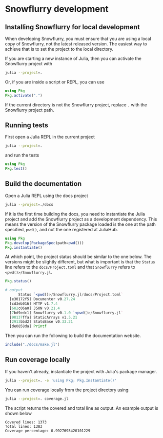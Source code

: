 # Snowflurry development

## Installing Snowflurry for local development

When developing Snowflurry, you must ensure that you are using a local copy of Snowflurry, not the latest released version. The easiest way to achieve that is to set the project to the local directory.

If you are starting a new instance of Julia, then you can activate the Snowflurry project with

```bash
julia --project=.
```

Or, if you are inside a script or REPL, you can use

```julia
using Pkg
Pkg.activate(".")
```

If the current directory is not the Snowflurry project, replace `.` with the Snowflurry project path.


## Running tests

First open a Julia REPL in the current project

```bash
julia --project=.
```

and run the tests

```julia
using Pkg
Pkg.test()
```

## Build the documentation

Open a Julia REPL using the docs project

```bash
julia --project=./docs
```

If it is the first time building the docs, you need to instantiate the Julia project and add the Snowflurry project as a development dependency. This means the version of the Snowflurry package loaded is the one at the path specified, `pwd()`, and not the one registered at JuliaHub.

```julia
using Pkg
Pkg.develop(PackageSpec(path=pwd()))
Pkg.instantiate()
```

At which point, the project status should be similar to the one below. The versions might be slightly different, but what is important is that the `Status` line refers to the `docs/Project.toml` and that `Snowflurry` refers to `<pwd()>/Snowflurry.jl`.

```julia
Pkg.status()

# output
      Status `<pwd()>/Snowflurry.jl/docs/Project.toml`
  [e30172f5] Documenter v0.27.24
  [cd3eb016] HTTP v1.7.4
  [682c06a0] JSON v0.21.4
  [7bd9edc1] Snowflurry v0.1.0 `<pwd()>/Snowflurry.jl`
  [90137ffa] StaticArrays v1.5.21
  [2913bbd2] StatsBase v0.33.21
  [de0858da] Printf
```

Then you can run the following to build the documentation website.

```julia
include("./docs/make.jl")
```

## Run coverage locally

If you haven't already, instantiate the project with Julia's package manager.

```bash
julia --project=. -e 'using Pkg; Pkg.Instantiate()'
```

You can run coverage locally from the project directory using

```bash
julia --project=. coverage.jl
```

The script returns the covered and total line as output. An example output is shown below

```text
Covered lines: 1373
Total lines: 1383
Coverage percentage: 0.9927693420101229
```
